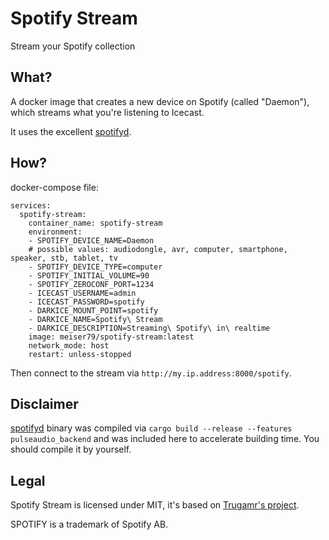 # Spotify Stream

Stream your Spotify collection

## What?

A docker image that creates a new device on Spotify (called "Daemon"), which streams what you're listening to Icecast.

It uses the excellent [spotifyd](https://github.com/Spotifyd/spotifyd).

## How?

docker-compose file:
```
services:
  spotify-stream:
    container_name: spotify-stream
    environment:
    - SPOTIFY_DEVICE_NAME=Daemon
    # possible values: audiodongle, avr, computer, smartphone, speaker, stb, tablet, tv
    - SPOTIFY_DEVICE_TYPE=computer
    - SPOTIFY_INITIAL_VOLUME=90
    - SPOTIFY_ZEROCONF_PORT=1234
    - ICECAST_USERNAME=admin
    - ICECAST_PASSWORD=spotify
    - DARKICE_MOUNT_POINT=spotify
    - DARKICE_NAME=Spotify\ Stream
    - DARKICE_DESCRIPTION=Streaming\ Spotify\ in\ realtime
    image: meiser79/spotify-stream:latest
    network_mode: host
    restart: unless-stopped
```

Then connect to the stream via `http://my.ip.address:8000/spotify`.

## Disclaimer

[spotifyd](https://github.com/Spotifyd/spotifyd) binary was compiled via `cargo build --release --features pulseaudio_backend` and was included here to accelerate building time. You should compile it by yourself.

## Legal
Spotify Stream is licensed under MIT, it's based on [Trugamr's project](https://github.com/Trugamr/spotify-stream).

SPOTIFY is a trademark of Spotify AB.
